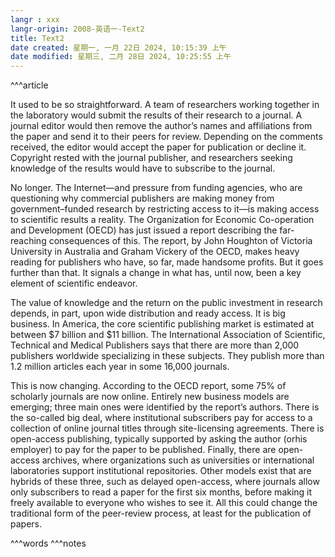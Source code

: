 ```yaml
---
langr : xxx
langr-origin: 2008-英语一-Text2
title: Text2
date created: 星期一, 一月 22日 2024, 10:15:39 上午
date modified: 星期三, 二月 28日 2024, 10:25:55 上午
---
```


^^^article

It used to be so straightforward. A team of researchers working together in the laboratory would submit the results of their research to a journal. A journal editor would then remove the author’s names and affiliations from the paper and send it to their peers for review. Depending on the comments received, the editor would accept the paper for publication or decline it. Copyright rested with the journal publisher, and researchers seeking knowledge of the results would have to subscribe to the journal.

No longer. The Internet—and pressure from funding agencies, who are questioning why commercial publishers are making money from government–funded research by restricting access to it—is making access to scientific results a reality. The Organization for Economic Co-operation and Development (OECD) has just issued a report describing the far-reaching consequences of this. The report, by John Houghton of Victoria University in Australia and Graham Vickery of the OECD, makes heavy reading for publishers who have, so far, made handsome profits. But it goes further than that. It signals a change in what has, until now, been a key element of scientific endeavor.

The value of knowledge and the return on the public investment in research depends, in part, upon wide distribution and ready access. It is big business. In America, the core scientific publishing market is estimated at between $7 billion and $11 billion. The International Association of Scientific, Technical and Medical Publishers says that there are more than 2,000 publishers worldwide specializing in these subjects. They publish more than 1.2 million articles each year in some 16,000 journals.

This is now changing. According to the OECD report, some 75% of scholarly journals are now online. Entirely new business models are emerging; three main ones were identified by the report’s authors. There is the so-called big deal, where institutional subscribers pay for access to a collection of online journal titles through site-licensing agreements. There is open-access publishing, typically supported by asking the author (orhis employer) to pay for the paper to be published. Finally, there are open-access archives, where organizations such as universities or international laboratories support institutional repositories. Other models exist that are hybrids of these three, such as delayed open-access, where journals allow only subscribers to read a paper for the first six months, before making it freely available to everyone who wishes to see it. All this could change the traditional form of the peer-review process, at least for the publication of papers.




^^^words
^^^notes
